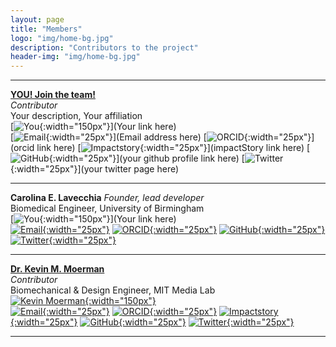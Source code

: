 ```yaml
---
layout: page
title: "Members"
logo: "img/home-bg.jpg"
description: "Contributors to the project"
header-img: "img/home-bg.jpg"
---
```


***  
[__YOU! Join the team!__](https://github.com/CELavecchia/LMG/blob/master/CONTRIBUTING.md)   
*Contributor*  
Your description, Your affiliation   
[![You](/img/member_avatars/question-mark.jpg){:width="150px"}](Your link here)    
[![Email](/img/icons/email_icon.png){:width="25px"}](Email address here)
[![ORCID](img/icons/orcid.png){:width="25px"}](orcid link here)
[![Impactstory](img/icons/impactStory.png){:width="25px"}](impactStory link here)
[![GitHub](img/icons/github-icon.png){:width="25px"}](your github profile link here)
[![Twitter](img/icons/twitter.png){:width="25px"}](your twitter page here)  

***  
__Carolina E. Lavecchia__
*Founder, lead developer*  
Biomedical Engineer, University of Birmingham    
[![You](/img/member_avatars/cel_avatar.jpg){:width="150px"}](Your link here)    
[![Email](/img/icons/email_icon.png){:width="25px"}](mailto:lavecchia.carolina@gmail.com)
[![ORCID](img/icons/orcid.png){:width="25px"}](https://orcid.org/0000-0002-7755-8710)
[![GitHub](img/icons/github-icon.png){:width="25px"}](https://github.com/CELavecchia)
[![Twitter](img/icons/twitter.png){:width="25px"}](https://twitter.com/CarolinaEleo)  

***  
[__Dr. Kevin M. Moerman__](https://www.kevinmoerman.org)    
*Contributor*  
Biomechanical & Design Engineer, MIT Media Lab   
[![Kevin Moerman](img/member_avatars/kmm_profile_crop.jpg){:width="150px"}](https://www.kevinmoerman.org)   
[![Email](/img/icons/email_icon.png){:width="25px"}](mailto:kmoerman@mit.edu)
[![ORCID](img/icons/orcid.png){:width="25px"}](https://orcid.org/0000-0003-3768-4269)
[![Impactstory](img/icons/impactStory.png){:width="25px"}](https://www.impactstory.org/u/0000-0003-3768-4269)
[![GitHub](img/icons/github-icon.png){:width="25px"}](https://github.com/Kevin-Mattheus-Moerman)
[![Twitter](img/icons/twitter.png){:width="25px"}](https://twitter.com/KMMoerman)  

***
